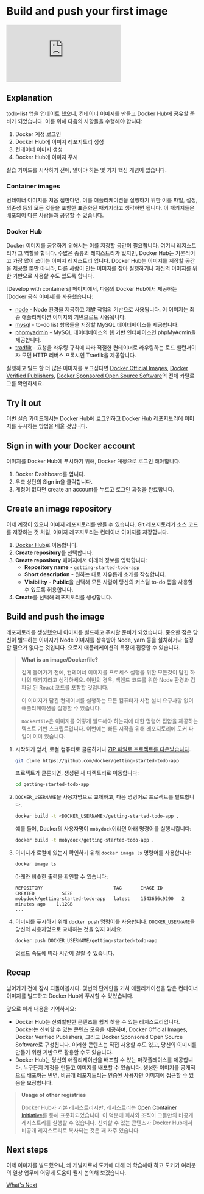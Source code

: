 # Build and push your first image

<div class="youtube-video">
   <iframe 
    src="https://www.youtube.com/embed/7ge1s5nAa34" 
    frameborder="0" 
    allow="accelerometer; clipboard-write; encrypted-media; gyroscope; picture-in-picture" 
    allowfullscreen
   >
  </iframe>
</div>

## Explanation

todo-list 앱을 업데이트 했으니, 컨테이너 이미지를 만들고 Docker Hub에 공유할 준비가 되었습니다. 이를 위해 다음의 사항들을 수행해야 합니다: 

1. Docker 계정 로그인
1. Docker Hub에 이미지 레포지토리 생성
1. 컨테이너 이미지 생성
1. Docker Hub에 이미지 푸시

실습 가이드를 시작하기 전에, 알아야 하는 몇 가지 핵심 개념이 있습니다. 

### Container images

컨테이너 이미지를 처음 접한다면, 이를 애플리케이션을 실행하기 위한 이를 파일, 설정, 의존성 등의 모든 것들을 포함한 표준화된 패키지라고 생각하면 됩니다. 이 패키지들은 배포되어 다른 사람들과 공유할 수 있습니다. 

### Docker Hub

Docker 이미지를 공유하기 위해서는 이를 저장할 공간이 필요합니다. 여기서 레지스트리가 그 역할을 합니다. 수많은 종류의 레지스트리가 있지만, Docker Hub는 기본적이고 가장 많이 쓰이는 이미지 레지스트리 입니다. Docker Hub는 이미지를 저장할 공간을 제공할 뿐만 아니라, 다른 사람이 만든 이미지를 찾아 실행하거나 자신의 이미지를 위한 기반으로 사용할 수도 있도록 합니다. 

[Develop with containers] 페이지에서, 다음의 Docker Hub에서 제공하는 [Docker 공식 이미지]를 사용했습니다:

- [node](https://hub.docker.com/_/node?_gl=1*1nd7e4s*_ga*MTM1OTg5MDQzNC4xNzQwNjI0NjU2*_ga_XJWPQMJYHQ*MTc0MDYzNTk4OS40LjEuMTc0MDYzNjAyMS4yOC4wLjA.) - Node 환경을 제공하고 개발 작업의 기반으로 사용됩니다. 이 이미지는 최종 애플리케이션 이미지의 기반으로도 사용됩니다. 
- [mysql](https://hub.docker.com/_/mysql?_gl=1*1dbz6hi*_ga*MTM1OTg5MDQzNC4xNzQwNjI0NjU2*_ga_XJWPQMJYHQ*MTc0MDYzNTk4OS40LjEuMTc0MDYzNjAyMS4yOC4wLjA.) - to-do list 항목들을 저장할 MySQL 데이터베이스를 제공합니다.
- [phpmyadmin](https://hub.docker.com/_/phpmyadmin?_gl=1*1dbz6hi*_ga*MTM1OTg5MDQzNC4xNzQwNjI0NjU2*_ga_XJWPQMJYHQ*MTc0MDYzNTk4OS40LjEuMTc0MDYzNjAyMS4yOC4wLjA.) - MySQL 데이터베이스의 웹 기반 인터페이스인 phpMyAdmin을 제공합니다. 
- [tradfik](https://hub.docker.com/_/traefik?_gl=1*1dbz6hi*_ga*MTM1OTg5MDQzNC4xNzQwNjI0NjU2*_ga_XJWPQMJYHQ*MTc0MDYzNTk4OS40LjEuMTc0MDYzNjAyMS4yOC4wLjA.) - 요청을 라우팅 규칙에 따라 적절한 컨테이너로 라우팅하는 로드 밸런서이자 모던 HTTP 리버스 프록시인 Traefik을 제공합니다. 

실행하고 빌드 할 더 많은 이미지를 보고싶다면 [Docker Official Images](https://hub.docker.com/search?image_filter=official&q=&_gl=1*19st5cp*_ga*MTM1OTg5MDQzNC4xNzQwNjI0NjU2*_ga_XJWPQMJYHQ*MTc0MDYzNTk4OS40LjEuMTc0MDYzNjAyMS4yOC4wLjA.), [Docker Verified Publishers](https://hub.docker.com/search?q=&image_filter=store&_gl=1*19st5cp*_ga*MTM1OTg5MDQzNC4xNzQwNjI0NjU2*_ga_XJWPQMJYHQ*MTc0MDYzNTk4OS40LjEuMTc0MDYzNjAyMS4yOC4wLjA.), [Docker Sponsored Open Source Software](https://hub.docker.com/search?q=&image_filter=open_source&_gl=1*19st5cp*_ga*MTM1OTg5MDQzNC4xNzQwNjI0NjU2*_ga_XJWPQMJYHQ*MTc0MDYzNTk4OS40LjEuMTc0MDYzNjAyMS4yOC4wLjA.)의 전체 카탈로그를 확인하세요. 

## Try it out

이번 실습 가이드에서는 Docker Hub에 로그인하고 Docker Hub 레포지토리에 이미지를 푸시하는 방법을 배울 것입니다. 

## Sign in with your Docker account

이미지를 Docker Hub에 푸시하기 위해, Docker 계정으로 로그인 해야합니다. 

1. Docker Dashboard를 엽니다.
1. 우측 상단의 Sign in을 클릭합니다. 
1. 계정이 없다면 create an account를 누르고 로그인 과정을 완료합니다. 

## Create an image repository 

이제 계정이 있으니 이미지 레포지토리를 만들 수 있습니다. Git 레포지토리가 소스 코드를 저장하는 것 처럼, 이미지 레포지토리는 컨테이너 이미지를 저장합니다. 

1. [Docker Hub](https://hub.docker.com/?_gl=1*8u6gem*_ga*MTM1OTg5MDQzNC4xNzQwNjI0NjU2*_ga_XJWPQMJYHQ*MTc0MDYzNTk4OS40LjEuMTc0MDYzNjAyMS4yOC4wLjA.)로 이동합니다. 
1. **Create repository**를 선택합니다. 
1. **Create repository** 페이지에서 아래의 정보를 입력합니다: 
    - **Repository name** - `getting-started-todo-app`
    - **Short description** - 원하는 대로 자유롭게 소개를 작성합니다.  
    - **Visibility** - **Public**을 선택해 모든 사람이 당신의 커스텀 to-do 앱을 사용할 수 있도록 허용합니다. 
1. **Create**를 선택해 레포지토리를 생성합니다. 

## Build and push the image

레포지토리를 생성했으니 이미지를 빌드하고 푸시할 준비가 되었습니다. 중요한 점은 당신이 빌드하는 이미지가 Node 이미지를 상속받아 Node, yarn 등을 설치하거나 설정할 필요가 없다는 것입니다. 오로지 애플리케이션의 특징에 집중할 수 있습니다. 

> **What is an image/Dockerfile?**
>
> 깊게 들어가기 전에, 컨테이너 이미지를 프로세스 실행을 위한 모든것이 담긴 하나의 패키지라고 생각하세요. 이번의 경우, 백엔드 코드를 위한 Node 환경과 컴파일 된 React 코드를 포함할 것입니다. 
>
> 이 이미지가 담긴 컨테이너를 실행하는 모든 컴퓨터가 사전 설치 요구사항 없이 애플리케이션을 실행할 수 있습니다. 
>
> `Dockerfile`은 이미지를 어떻게 빌드해야 하는지에 대한 명령어 집합을 제공하는 텍스트 기반 스크립트입니다. 이번에는 빠른 시작을 위해 레포지토리에 도커 파일이 이미 있습니다. 

1. 시작하기 앞서, 로컬 컴퓨터로 클론하거나 [ZIP 파일로 프로젝트를 다운받습니다](https://github.com/docker/getting-started-todo-app/archive/refs/heads/main.zip). 
   ```bash
   git clone https://github.com/docker/getting-started-todo-app
   ```
   프로젝트가 클론되면, 생성된 새 디렉토리로 이동합니다: 
   ```bash
   cd getting-started-todo-app
   ```
1. `DOCKER_USERNAME`을 사용자명으로 교체하고, 다음 명령어로 프로젝트를 빌드합니다. 
   ```bash
   docker build -t <DOCKER_USERNAME>/getting-started-todo-app .
   ```
   예를 들어, Docker의 사용자명이 `mobydock`이라면 아래 명령어를 실행시킵니다: 
   ```bash
   docker build -t mobydock/getting-started-todo-app .
   ```
1. 이미지가 로컬에 있는지 확인하기 위해 `docker image ls` 명령어를 사용합니다: 
   ```bash
   docker image ls
   ```
   아래와 비슷한 출력을 확인할 수 있습니다: 
   ```
   REPOSITORY                          TAG       IMAGE ID       CREATED          SIZE
   mobydock/getting-started-todo-app   latest    1543656c9290   2 minutes ago    1.12GB
   ...
   ```
1. 이미지를 푸시하기 위해 `docker push` 명령어를 사용합니다. `DOCKER_USERNAME`을 당신의 사용자명으로 교체하는 것을 잊지 마세요. 
   ```bash
   docker push DOCKER_USERNAME/getting-started-todo-app
   ```
   업로드 속도에 따라 시간이 걸릴 수 있습니다. 

## Recap

넘어가기 전에 잠시 되돌아봅시다. 몇번의 단계만을 거쳐 애플리케이션을 담은 컨테이너 이미지를 빌드하고 Docker Hub에 푸시할 수 있었습니다. 

앞으로 아래 내용을 기억하세요: 

- Docker Hub는 신뢰할만한 콘텐츠를 쉽게 찾을 수 있는 레지스트리입니다. Docker는 신뢰할 수 있는 콘텐츠 모음을 제공하며, Docker Official Images, Docker Verified Publishers, 그리고 Docker Sponsored Open Source Software로 구성됩니다. 이러한 콘텐츠는 직접 사용할 수도 있고, 당신의 이미지를 만들기 위한 기반으로 활용할 수도 있습니다.
- Docker Hub는 당신의 애플리케이션을 배포할 수 있는 마켓플레이스를 제공합니다. 누구든지 계정을 만들고 이미지를 배포할 수 있습니다. 생성한 이미지를 공개적으로 배포하는 반면, 비공개 레포지토리는 인증된 사용자만 이미지에 접근할 수 있음을 보장합니다. 

> **Usage of other registries**
>
> Docker Hub가 기본 레지스트리지만, 레지스트리는 [Open Container Initiative](https://opencontainers.org/)를 통해 표준화되었습니다. 이 덕분에 회사와 조직이 그들만의 비공개 레지스트리를 실행할 수 있습니다. 신뢰할 수 있는 콘텐츠가 Docker Hub에서 비공개 레지스트리로 복사되는 것은 꽤 자주 있습니다. 

## Next steps

이제 이미지를 빌드했으니, 왜 개발자로서 도커에 대해 더 학습해야 하고 도커가 여러분의 일상 업무에 어떻게 도움이 될지 논의해 보겠습니다.

[What's Next](/#/get-started/introduction/whats-next)